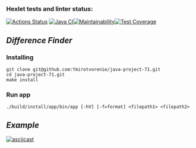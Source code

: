 ### Hexlet tests and linter status:
[![Actions Status](https://github.com/Ymirotvorenie/java-project-71/actions/workflows/hexlet-check.yml/badge.svg)](https://github.com/Ymirotvorenie/java-project-71/actions) [![Java CI](https://github.com/Ymirotvorenie/java-project-71/actions/workflows/main.yml/badge.svg)](https://github.com/Ymirotvorenie/java-project-71/actions/workflows/main.yml)[![Maintainability](https://api.codeclimate.com/v1/badges/2e80e0c0880af7243bac/maintainability)](https://codeclimate.com/github/Ymirotvorenie/java-project-71/maintainability)[![Test Coverage](https://api.codeclimate.com/v1/badges/2e80e0c0880af7243bac/test_coverage)](https://codeclimate.com/github/Ymirotvorenie/java-project-71/test_coverage)
## ***Difference Finder***

### **Installing**
```
git clone git@github.com:Ymirotvorenie/java-project-71.git
cd java-project-71.git
make install
```
### **Run app**
```
./build/install/app/bin/app [-hV] [-f=format] <filepath1> <filepath2>
```
## ***Example***
[![asciicast](https://asciinema.org/a/kuRZzpAYJgWKW08vl54TYCw3R.svg)](https://asciinema.org/a/kuRZzpAYJgWKW08vl54TYCw3R)
